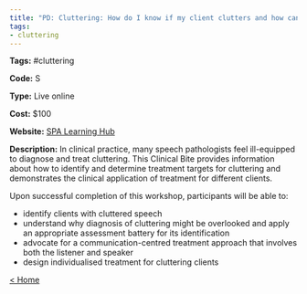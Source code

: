 ```yaml
---
title: "PD: Cluttering: How do I know if my client clutters and how can I help them if they do?"
tags:
- cluttering
---
```


<p><b>Tags:</b> #cluttering</p>
<p><b>Code:</b> S</p>
<p><b>Type:</b> Live online</p>
<p><b>Cost:</b> $100</p>
<p><b>Website:</b>
<a href="https://learninghub.speechpathologyaustralia.org.au/speechpathologyaust/2910-cluttering-how-do-i-know-if-my-client-clutters-and-how-can-i-help-them-if-they-do-nov-2022">SPA Learning Hub</a></p>

<p><b>Description:</b>
In clinical practice, many speech pathologists feel ill-equipped to diagnose and treat cluttering. This Clinical Bite provides information about how to identify and determine treatment targets for cluttering and demonstrates the clinical application of treatment for different clients.
</p>

<p>Upon successful completion of this workshop, participants will be able to:</p>

<p>
<ul>
<li>identify clients with cluttered speech</li>
<li>understand why diagnosis of cluttering might be overlooked and apply an appropriate assessment battery for its identification</li>
<li>advocate for a communication-centred treatment approach that involves both the listener and speaker</li>
<li>design individualised treatment for cluttering clients</li>
</ul>
</p>

<p><a href="https://speechiegoodies.github.io/CPD-Vault">&lt; Home</a></p>